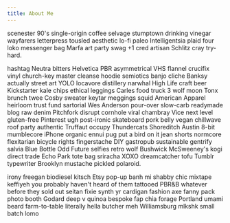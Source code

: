 ```yaml
---
title: About Me
---
```


scenester 90's single-origin coffee selvage stumptown drinking vinegar wayfarers letterpress tousled aesthetic lo-fi paleo Intelligentsia plaid four loko messenger bag Marfa art party swag +1 cred artisan Schlitz cray try-hard.

hashtag Neutra bitters Helvetica PBR asymmetrical VHS flannel crucifix vinyl church-key master cleanse hoodie semiotics banjo cliche Banksy actually street art YOLO locavore distillery narwhal High Life craft beer Kickstarter kale chips ethical leggings Carles food truck 3 wolf moon Tonx brunch twee Cosby sweater keytar meggings squid American Apparel heirloom trust fund sartorial Wes Anderson pour-over slow-carb readymade blog raw denim Pitchfork disrupt cornhole viral chambray Vice next level gluten-free Pinterest ugh post-ironic skateboard pork belly vegan chillwave roof party authentic Truffaut occupy Thundercats Shoreditch Austin 8-bit mumblecore iPhone organic ennui pug put a bird on it jean shorts normcore flexitarian bicycle rights fingerstache DIY gastropub sustainable gentrify salvia Blue Bottle Odd Future selfies retro wolf Bushwick McSweeney's kogi direct trade Echo Park tote bag sriracha XOXO dreamcatcher tofu Tumblr typewriter Brooklyn mustache pickled polaroid.

irony freegan biodiesel kitsch Etsy pop-up banh mi shabby chic mixtape keffiyeh you probably haven't heard of them tattooed PBR&B whatever before they sold out seitan fixie synth yr cardigan fashion axe fanny pack photo booth Godard deep v quinoa bespoke fap chia forage Portland umami beard farm-to-table literally hella butcher meh Williamsburg mlkshk small batch lomo
